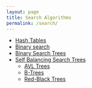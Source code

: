 ```yaml
---
layout: page
title: Search Algorithms
permalink: /search/
---
```


* <a href="/search/hash_table/"> Hash Tables </a>
* <a href="/search/binary_search/"> Binary search </a>
* <a href="/search/binary_search_trees/"> Binary Search Trees </a>
* <a href="/search/self_balancing_trees/"> Self Balancing Search Trees </a>
  * <a href="/search/self_balancing_trees/avl_trees/"> AVL Trees </a>
  * <a href="/search/self_balancing_trees/b_trees/"> B-Trees </a>
  * <a href="/search/self_balancing_trees/red_black_trees/"> Red-Black Trees </a>